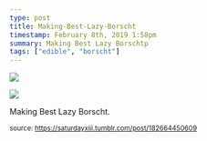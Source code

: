 ```yaml
---
type: post
title: Making-Best-Lazy-Borscht
timestamp: February 8th, 2019 1:58pm
summary: Making Best Lazy Borschtp 
tags: ["edible", "borscht"]
---
```

<p>
                               <img src="../media/182664450609_1.jpg"/>
                           </p>
                                                                                                                           <p>
                               <img src="../media/182664450609_2.gif"/>
                           </p>
                                                                                                                      <div class="caption"><p>Making Best Lazy Borscht.</p> </div>
                                    
                
                
                
                
                                
<small>source: https://saturdayxiii.tumblr.com/post/182664450609</small>